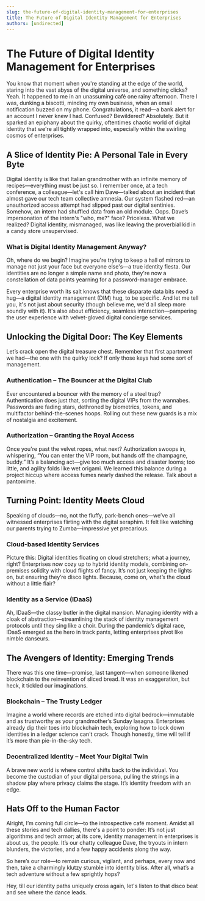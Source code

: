 ```yaml
---
slug: the-future-of-digital-identity-management-for-enterprises
title: The Future of Digital Identity Management for Enterprises
authors: [undirected]
---
```



# The Future of Digital Identity Management for Enterprises

You know that moment when you're standing at the edge of the world, staring into the vast abyss of the digital universe, and something clicks? Yeah. It happened to me in an unassuming café one rainy afternoon. There I was, dunking a biscotti, minding my own business, when an email notification buzzed on my phone. Congratulations, it read—a bank alert for an account I never knew I had. Confused? Bewildered? Absolutely. But it sparked an epiphany about the quirky, oftentimes chaotic world of digital identity that we're all tightly wrapped into, especially within the swirling cosmos of enterprises.

## A Slice of Identity Pie: A Personal Tale in Every Byte

Digital identity is like that Italian grandmother with an infinite memory of recipes—everything must be just so. I remember once, at a tech conference, a colleague—let's call him Dave—talked about an incident that almost gave our tech team collective amnesia. Our system flashed red—an unauthorized access attempt had slipped past our digital sentinies. Somehow, an intern had shuffled data from an old module. Oops. Dave’s impersonation of the intern's "who, me?" face? Priceless. What we realized? Digital identity, mismanaged, was like leaving the proverbial kid in a candy store unsupervised. 

### What is Digital Identity Management Anyway?

Oh, where do we begin? Imagine you're trying to keep a hall of mirrors to manage not just your face but everyone else's—a true identity fiesta. Our identities are no longer a simple name and photo, they're now a constellation of data points yearning for a password-manager embrace. 

Every enterprise worth its salt knows that these disparate data bits need a hug—a digital identity management (DIM) hug, to be specific. And let me tell you, it's not just about security (though believe me, we'd all sleep more soundly with it). It's also about efficiency, seamless interaction—pampering the user experience with velvet-gloved digital concierge services.

## Unlocking the Digital Door: The Key Elements

Let’s crack open the digital treasure chest. Remember that first apartment we had—the one with the quirky lock? If only those keys had some sort of management. 

### Authentication – The Bouncer at the Digital Club

Ever encountered a bouncer with the memory of a steel trap? Authentication does just that, sorting the digital VIPs from the wannabes. Passwords are fading stars, dethroned by biometrics, tokens, and multifactor behind-the-scenes hoops. Rolling out these new guards is a mix of nostalgia and excitement. 

### Authorization – Granting the Royal Access

Once you're past the velvet ropes, what next? Authorization swoops in, whispering, “You can enter the VIP room, but hands off the champagne, buddy.” It’s a balancing act—give too much access and disaster looms; too little, and agility folds like wet origami. We learned this balance during a project hiccup where access fumes nearly dashed the release. Talk about a pantomime.

## Turning Point: Identity Meets Cloud

Speaking of clouds—no, not the fluffy, park-bench ones—we’ve all witnessed enterprises flirting with the digital seraphim. It felt like watching our parents trying to Zumba—impressive yet precarious. 

### Cloud-based Identity Services

Picture this: Digital identities floating on cloud stretchers; what a journey, right? Enterprises now cozy up to hybrid identity models, combining on-premises solidity with cloud flights of fancy. It’s not just keeping the lights on, but ensuring they’re disco lights. Because, come on, what’s the cloud without a little flair?

### Identity as a Service (IDaaS)

Ah, IDaaS—the classy butler in the digital mansion. Managing identity with a cloak of abstraction—streamlining the stack of identity management protocols until they sing like a choir. During the pandemic’s digital race, IDaaS emerged as the hero in track pants, letting enterprises pivot like nimble danseurs. 

## The Avengers of Identity: Emerging Trends

There was this one time—promise, last tangent—when someone likened blockchain to the reinvention of sliced bread. It was an exaggeration, but heck, it tickled our imaginations.

### Blockchain – The Trusty Ledger

Imagine a world where records are etched into digital bedrock—immutable and as trustworthy as your grandmother’s Sunday lasagna. Enterprises already dip their toes into blockchain tech, exploring how to lock down identities in a ledger science can't crack. Though honestly, time will tell if it’s more than pie-in-the-sky tech.

### Decentralized Identity – Meet Your Digital Twin

A brave new world is where control shifts back to the individual. You become the custodian of your digital persona, pulling the strings in a shadow play where privacy claims the stage. It’s identity freedom with an edge.

## Hats Off to the Human Factor

Alright, I’m coming full circle—to the introspective café moment. Amidst all these stories and tech dallies, there's a point to ponder: It’s not just algorithms and tech armor; at its core, identity management in enterprises is about us, the people. It’s our chatty colleague Dave, the tryouts in intern blunders, the victories, and a few happy accidents along the way. 

So here’s our role—to remain curious, vigilant, and perhaps, every now and then, take a charmingly klutzy stumble into identity bliss. After all, what’s a tech adventure without a few sprightly hops?

Hey, till our identity paths uniquely cross again, let's listen to that disco beat and see where the dance leads.
```
